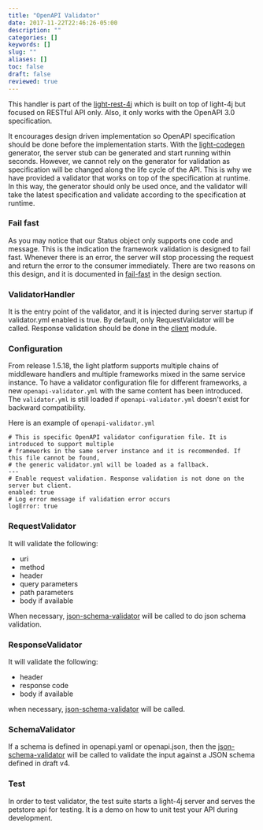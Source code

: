 ```yaml
---
title: "OpenAPI Validator"
date: 2017-11-22T22:46:26-05:00
description: ""
categories: []
keywords: []
slug: ""
aliases: []
toc: false
draft: false
reviewed: true
---
```


This handler is part of the [light-rest-4j][] which is built on top of light-4j but focused on RESTful API only. Also, it only works with the OpenAPI 3.0 specification.

It encourages design driven implementation so OpenAPI specification should be done before the implementation starts. With the [light-codegen][] generator, the server stub can be generated and start running within seconds. However, we cannot rely on the generator for validation as specification will be changed along the life cycle of the API. This is why we have provided a validator that works on top of the specification at runtime. In this way, the generator should only be used once, and the validator will take the latest specification and validate according to the specification at runtime. 

### Fail fast

As you may notice that our Status object only supports one code and message. This is the indication the framework validation is designed to fail fast. Whenever there is an error, the server will stop processing the request and return the error to the consumer immediately. There are two reasons on this design, and it is documented in [fail-fast][] in the design section. 

### ValidatorHandler

It is the entry point of the validator, and it is injected during server startup if validator.yml enabled is true. By default, only RequestValidator will be called. Response validation should be done in the [client][] module. 

### Configuration

From release 1.5.18, the light platform supports multiple chains of middleware handlers and multiple frameworks mixed in the same service instance. To have a validator configuration file for different frameworks, a new `openapi-validator.yml` with the same content has been introduced. The `validator.yml` is still loaded if `openapi-validator.yml` doesn't exist for backward compatibility. 

Here is an example of `openapi-validator.yml`

```
# This is specific OpenAPI validator configuration file. It is introduced to support multiple
# frameworks in the same server instance and it is recommended. If this file cannot be found,
# the generic validator.yml will be loaded as a fallback.
---
# Enable request validation. Response validation is not done on the server but client.
enabled: true
# Log error message if validation error occurs
logError: true

```


### RequestValidator

It will validate the following:

* uri
* method
* header
* query parameters
* path parameters
* body if available

When necessary, [json-schema-validator][] will be called to do json schema validation.

### ResponseValidator

It will validate the following:

* header
* response code
* body if available

when necessary, [json-schema-validator][] will be called.

### SchemaValidator

If a schema is defined in openapi.yaml or openapi.json, then the [json-schema-validator][] will be called to validate the input against a JSON schema defined in draft v4.

### Test

In order to test validator, the test suite starts a light-4j server and serves the petstore api for testing. It is a demo on how to unit test your API during development.

[light-rest-4j]: https://github.com/networknt/light-rest-4j
[light-codegen]: /tool/light-codegen/
[fail-fast]: /architecture/fail-fast/
[client]: /concern/client/
[json-schema-validator]: https://github.com/networknt/json-schema-validator
